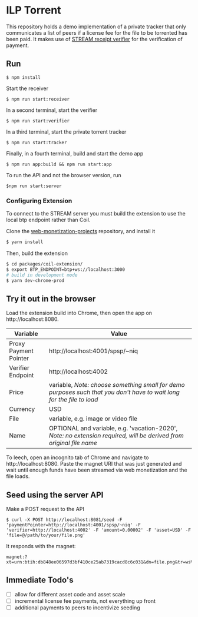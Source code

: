 # ILP Torrent

This repository holds a demo implementation of a private tracker that only communicates a list of peers if a license fee for the file to be torrented has been paid. It makes use of [STREAM receipt verifier](https://github.com/coilhq/receipt-verifier) for the verification of payment.

## Run
```
$ npm install
```

Start the receiver
```
$ npm run start:receiver
```
In a second terminal, start the verifier
```
$ npm run start:verifier
```
In a third terminal, start the private torrent tracker
```
$ npm run start:tracker
```
Finally, in a fourth terminal, build and start the demo app
```
$ npm run app:build && npm run start:app
```

To run the API and not the browser version, run
```
$npm run start:server
```

### Configuring Extension

To connect to the STREAM server you must build the extension to use the local btp endpoint rather than Coil.

Clone the [web-monetization-projects](https://github.com/coilhq/web-monetization-projects) repository, and install it
```sh
$ yarn install
```

Then, build the extension
```sh
$ cd packages/coil-extension/
$ export BTP_ENDPOINT=btp+ws://localhost:3000
# build in development mode
$ yarn dev-chrome-prod
```

## Try it out in the browser
Load the extension build into Chrome, then open the app on http://localhost:8080.

| Variable | Value |
| -- | -- |
| Proxy Payment Pointer | http://localhost:4001/spsp/~niq |
| Verifier Endpoint | http://localhost:4002 |
| Price | variable, *Note: choose something small for demo purposes such that you don't have to wait long for the file to load* |
| Currency | USD |
| File | variable, e.g. image or video file |
| Name | OPTIONAL and variable, e.g. 'vacation-2020', *Note: no extension required, will be derived from original file name* |

To leech, open an incognito tab of Chrome and navigate to http://localhost:8080. Paste the magnet URI that was just generated and wait until enough funds have been streamed via web monetization and the file loads.

## Seed using the server API

Make a POST request to the API
```
$ curl -X POST http://localhost:8081/seed -F 'paymentPointer=http://localhost:4001/spsp/~niq' -F 'verifier=http://localhost:4002' -F 'amount=0.00002' -F 'asset=USD' -F 'file=@/path/to/your/file.png'
```
It responds with the magnet:
```
magnet:?xt=urn:btih:db848ee06597d3bf410ce25ab7319cacd8c6c031&dn=file.png&tr=ws%3A%2F%2Flocalhost%3A8000&pp=http%3A%2F%2Flocalhost%3A4001%2Fspsp%2F~niq&vr=http%3A%2F%2Flocalhost%3A4002
```

## Immediate Todo's

- [ ] allow for different asset code and asset scale
- [ ] incremental license fee payments, not everything up front
- [ ] additional payments to peers to incentivize seeding
